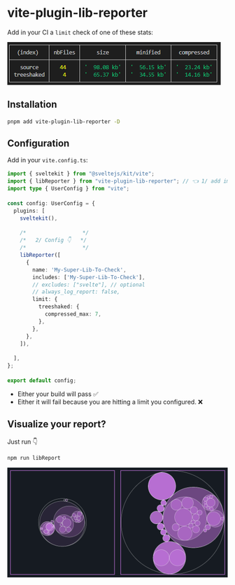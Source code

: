 # vite-plugin-lib-reporter

Add in your CI a `limit` check of one of these stats:

![example](https://raw.githubusercontent.com/jycouet/vite-plugin-lib-reporter/main/static/results.png)

## Installation

```bash
pnpm add vite-plugin-lib-reporter -D
```

## Configuration

Add in your `vite.config.ts`:

```ts
import { sveltekit } from "@sveltejs/kit/vite";
import { libReporter } from "vite-plugin-lib-reporter"; // 👈 1/ add import
import type { UserConfig } from "vite";

const config: UserConfig = {
  plugins: [
    sveltekit(),

    /*                  */
    /*   2/ Config 👇   */
    /*                  */
    libReporter([
      {
        name: 'My-Super-Lib-To-Check',
        includes: ['My-Super-Lib-To-Check'],
        // excludes: ["svelte"], // optional
        // always_log_report: false,
        limit: {
          treeshaked: {
            compressed_max: 7,
          },
        },
      },
    ]),

  ],
};

export default config;
```

- Either your build will pass ✅
- Either it will fail because you are hitting a limit you configured. ❌

## Visualize your report?

Just run 👇

```bash
npm run libReport
```

![example](https://raw.githubusercontent.com/jycouet/vite-plugin-lib-reporter/main/static/example.png)